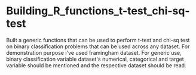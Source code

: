 # Building_R_functions_t-test_chi-sq-test
Built a generic functions that can be used to perform t-test and chi-sq test on binary classification problems that can be used across any dataset.
For demonstration purpose i've used framingham dataset. 
For generic use, binary classification variable dataset's numerical, categorical and target variable should be mentioned and the respective dataset should be read.
